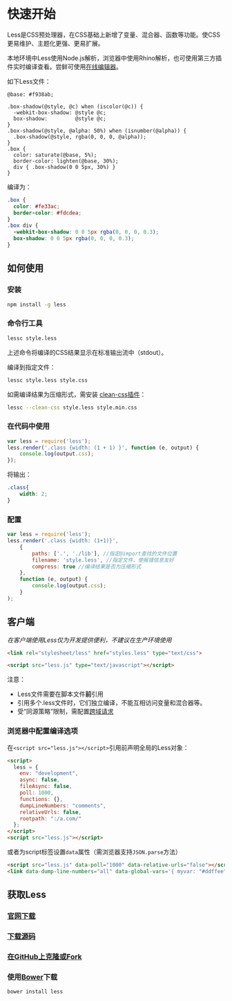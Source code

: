 # 快速开始

Less是CSS预处理器，在CSS基础上新增了变量、混合器、函数等功能。使CSS更易维护、主题化更强、更易扩展。

本地环境中Less使用Node.js解析，浏览器中使用Rhino解析，也可使用第三方插件实时编译查看。尝鲜可使用[在线编辑器](http://lesscss.org/less-preview/)。

如下Less文件：

```less
@base: #f938ab;

.box-shadow(@style, @c) when (iscolor(@c)) {
  -webkit-box-shadow: @style @c;
  box-shadow:         @style @c;
}
.box-shadow(@style, @alpha: 50%) when (isnumber(@alpha)) {
  .box-shadow(@style, rgba(0, 0, 0, @alpha));
}
.box {
  color: saturate(@base, 5%);
  border-color: lighten(@base, 30%);
  div { .box-shadow(0 0 5px, 30%) }
}
```

编译为：

```css
.box {
  color: #fe33ac;
  border-color: #fdcdea;
}
.box div {
  -webkit-box-shadow: 0 0 5px rgba(0, 0, 0, 0.3);
  box-shadow: 0 0 5px rgba(0, 0, 0, 0.3);
}
```

## 如何使用

### 安装

```bash
npm install -g less
```

### 命令行工具

```bash
lessc style.less
```

上述命令将编译的CSS结果显示在标准输出流中（stdout）。

编译到指定文件：

```bash
lessc style.less style.css
```

如需编译结果为压缩形式，需安装 [clean-css插件](https://github.com/less/less-plugin-clean-css)：

```bash
lessc --clean-css style.less style.min.css
```

### 在代码中使用

```js
var less = require('less');
less.render('.class {width: (1 + 1) }', function (e, output) {
	console.log(output.css);
});
```

将输出：

```css
.class{
	width: 2;
}
```

### 配置

```js
var less = require('less');
less.render('.class {width: (1+1)}',
	{
		paths: ['.', './lib'], //指定@import查找的文件位置
		filename: 'style.less', //指定文件，使报错信息友好
		compress: true //编译结果是否为压缩形式
	},
	function (e, output) {
		console.log(output.css);
	}
);
```

## 客户端

_在客户端使用Less仅为开发提供便利，不建议在生产环境使用_

```html
<link rel="stylesheet/less" href="styles.less" type="text/css">
```

```html
<script src="less.js" type="text/javascript"></script>
```

注意：

-   Less文件需要在脚本文件**前**引用
-   引用多个.less文件时，它们独立编译，不能互相访问变量和混合器等。
-   受“同源策略”限制，需配置[跨域请求](http://enable-cors.org/)

### 浏览器中配置编译选项

在`<script src="less.js"></script>`引用前声明全局的Less对象：

```html
<script>
  less = {
    env: "development",
    async: false,
    fileAsync: false,
    poll: 1000,
    functions: {},
    dumpLineNumbers: "comments",
    relativeUrls: false,
    rootpath: ":/a.com/"
  };
</script>
<script src="less.js"></script>
```

或者为script标签设置`data`属性（需浏览器支持`JSON.parse`方法）

```html
<script src="less.js" data-poll="1000" data-relative-urls="false"></script>
<link data-dump-line-numbers="all" data-global-vars='{ myvar: "#ddffee", mystr: "\"quoted\"" }' rel="stylesheet/less" type="text/css" href="less/styles.less">
```

## 获取Less

### [官网下载](https://raw.github.com/less/less.js/v2.7.1/dist/less.min.js)

### [下载源码](https://github.com/less/less.js/archive/v2.7.1.zip)

### [在GitHub上克隆或Fork](https://github.com/less/less.js.git)

### 使用[Bower](http://bower.io/)下载

```base
bower install less
```
